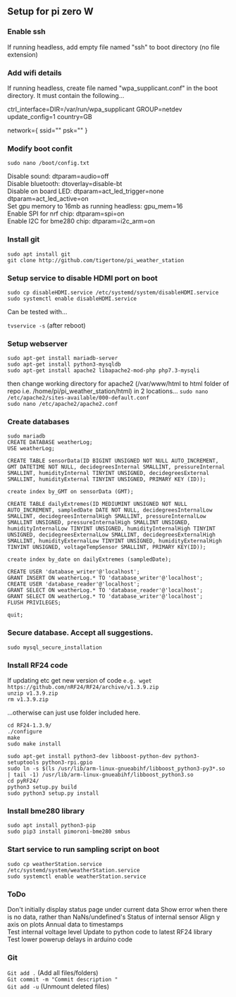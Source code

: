 ## Setup for pi zero W

### Enable ssh
If running headless, add empty file named "ssh" to boot directory (no file extension)  
    
### Add wifi details
If running headless, create file named "wpa_supplicant.conf" in the boot directory. It must contain the following...
    
ctrl_interface=DIR=/var/run/wpa_supplicant GROUP=netdev
update_config=1
country=GB

network={
 ssid="<Name of your wireless LAN>"
 psk="<Password for your wireless LAN>"
}

### Modify boot confit

`sudo nano /boot/config.txt`  

Disable sound: dtparam=audio=off  
Disable bluetooth: dtoverlay=disable-bt  
Disable on board LED: dtparam=act_led_trigger=none  
                      dtparam=act_led_active=on  
Set gpu memory to 16mb as running headless: gpu_mem=16  
Enable SPI for nrf chip: dtparam=spi=on  
Enable I2C for bme280 chip: dtparam=i2c_arm=on  

### Install git
`sudo apt install git`  
`git clone http://github.com/tigertone/pi_weather_station`  


### Setup service to disable HDMI port on boot 
`sudo cp disableHDMI.service /etc/systemd/system/disableHDMI.service`  
`sudo systemctl enable disableHDMI.service`  

Can be tested with...

`tvservice -s`    (after reboot)


### Setup webserver
`sudo apt-get install mariadb-server`  
`sudo apt-get install python3-mysqldb`  
`sudo apt-get install apache2 libapache2-mod-php php7.3-mysqli`  

then change working directory for apache2 (/var/www/html to html folder of repo i.e. /home/pi/pi_weather_station/html) in 2 locations...
`sudo nano /etc/apache2/sites-available/000-default.conf`  
`sudo nano /etc/apache2/apache2.conf`  
 

### Create databases
`sudo mariadb`  
`CREATE DATABASE weatherLog;`  
`USE weatherLog;`

`CREATE TABLE sensorData(ID BIGINT UNSIGNED NOT NULL AUTO_INCREMENT, GMT DATETIME NOT NULL, decidegreesInternal SMALLINT, pressureInternal SMALLINT, humidityInternal TINYINT UNSIGNED, decidegreesExternal SMALLINT,
humidityExternal TINYINT UNSIGNED, PRIMARY KEY (ID));`

`create index by_GMT on sensorData (GMT);`

`CREATE TABLE dailyExtremes(ID MEDIUMINT UNSIGNED NOT NULL AUTO_INCREMENT, sampledDate DATE NOT NULL, decidegreesInternalLow SMALLINT, decidegreesInternalHigh SMALLINT, pressureInternalLow SMALLINT UNSIGNED, pressureInternalHigh SMALLINT UNSIGNED, humidityInternalLow TINYINT UNSIGNED, humidityInternalHigh TINYINT UNSIGNED, decidegreesExternalLow SMALLINT, decidegreesExternalHigh SMALLINT, humidityExternalLow TINYINT UNSIGNED, humidityExternalHigh TINYINT UNSIGNED, voltageTempSensor SMALLINT, PRIMARY KEY(ID));`

`create index by_date on dailyExtremes (sampledDate);`

`CREATE USER 'database_writer'@'localhost';`  	
`GRANT INSERT ON weatherLog.* TO 'database_writer'@'localhost';`  	
`CREATE USER 'database_reader'@'localhost';`  	
`GRANT SELECT ON weatherLog.* TO 'database_reader'@'localhost';`  
`GRANT SELECT ON weatherLog.* TO 'database_writer'@'localhost';`  
`FLUSH PRIVILEGES;`

`quit;`



### Secure database. Accept all suggestions.
`sudo mysql_secure_installation`

### Install RF24 code
If updating etc get new version of code
`e.g. wget https://github.com/nRF24/RF24/archive/v1.3.9.zip`  
`unzip v1.3.9.zip`  
`rm v1.3.9.zip` 

...otherwise can just use folder included here.

`cd RF24-1.3.9/`  
`./configure`  
`make`   
`sudo make install`  

`sudo apt-get install python3-dev libboost-python-dev python3-setuptools python3-rpi.gpio`  
`sudo ln -s $(ls /usr/lib/arm-linux-gnueabihf/libboost_python3-py3*.so | tail -1) /usr/lib/arm-linux-gnueabihf/libboost_python3.so`  
`cd pyRF24/`  
`python3 setup.py build`  
`sudo python3 setup.py install`  


### Install bme280 library
`sudo apt install python3-pip`  
`sudo pip3 install pimoroni-bme280 smbus`  


### Start service to run sampling script on boot
`sudo cp weatherStation.service /etc/systemd/system/weatherStation.service`  
`sudo systemctl enable weatherStation.service`  




### ToDo
Don't initially display status page under current data
Show error when there is no data, rather than NaNs/undefined's
Status of internal sensor
Align y axis on plots
Annual data to timestamps  
Test internal voltage level
Update to python code to latest RF24 library  
Test lower powerup delays in arduino code


### Git
`Git add .` (Add all files/folders)  
`Git commit -m "Commit description "`  
`Git add -u`  (Unmount deleted files)  
